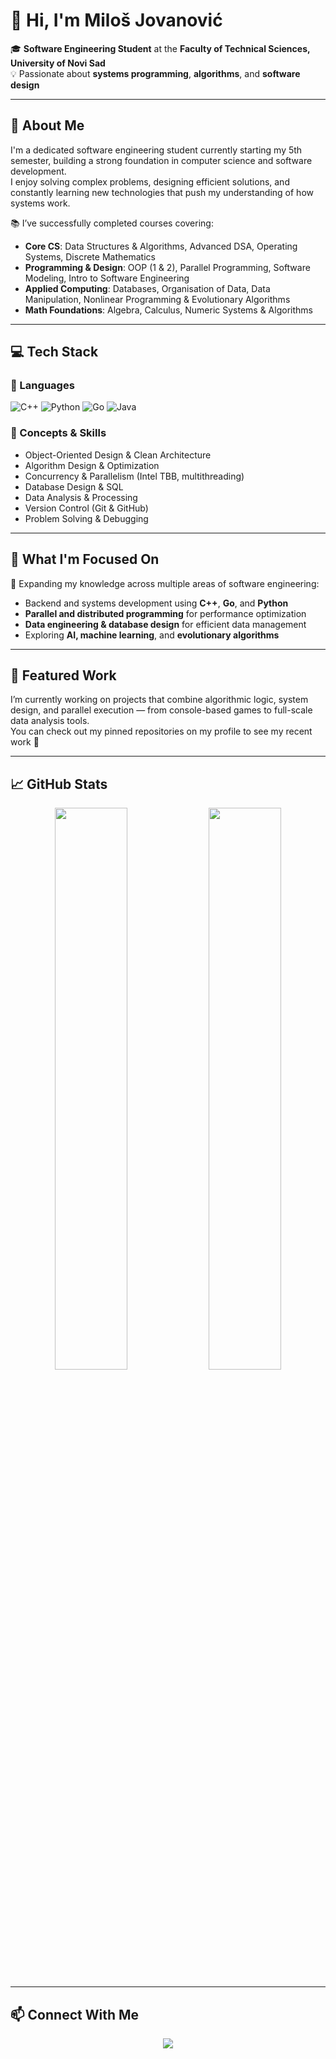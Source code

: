 # 👋 Hi, I'm Miloš Jovanović  

🎓 **Software Engineering Student** at the **Faculty of Technical Sciences, University of Novi Sad**  
💡 Passionate about **systems programming**, **algorithms**, and **software design**  

---

## 🧩 About Me  

I'm a dedicated software engineering student currently starting my 5th semester, building a strong foundation in computer science and software development.  
I enjoy solving complex problems, designing efficient solutions, and constantly learning new technologies that push my understanding of how systems work.  

📚 I’ve successfully completed courses covering:
- **Core CS**: Data Structures & Algorithms, Advanced DSA, Operating Systems, Discrete Mathematics  
- **Programming & Design**: OOP (1 & 2), Parallel Programming, Software Modeling, Intro to Software Engineering  
- **Applied Computing**: Databases, Organisation of Data, Data Manipulation, Nonlinear Programming & Evolutionary Algorithms  
- **Math Foundations**: Algebra, Calculus, Numeric Systems & Algorithms  

---

## 💻 Tech Stack  

### 🚀 Languages  
![C++](https://img.shields.io/badge/C%2B%2B-00599C?style=for-the-badge&logo=c%2B%2B&logoColor=white)
![Python](https://img.shields.io/badge/Python-3776AB?style=for-the-badge&logo=python&logoColor=white)
![Go](https://img.shields.io/badge/Go-00ADD8?style=for-the-badge&logo=go&logoColor=white)
![Java](https://img.shields.io/badge/Java-ED8B00?style=for-the-badge&logo=openjdk&logoColor=white)

### 🧠 Concepts & Skills  
- Object-Oriented Design & Clean Architecture  
- Algorithm Design & Optimization  
- Concurrency & Parallelism (Intel TBB, multithreading)  
- Database Design & SQL  
- Data Analysis & Processing  
- Version Control (Git & GitHub)  
- Problem Solving & Debugging  

---

## 🧭 What I'm Focused On  

🌱 Expanding my knowledge across multiple areas of software engineering:  
- Backend and systems development using **C++**, **Go**, and **Python**  
- **Parallel and distributed programming** for performance optimization  
- **Data engineering & database design** for efficient data management  
- Exploring **AI, machine learning**, and **evolutionary algorithms**  

---

## 📂 Featured Work  

I’m currently working on projects that combine algorithmic logic, system design, and parallel execution — from console-based games to full-scale data analysis tools.  
You can check out my pinned repositories on my profile to see my recent work 🚀  

---

## 📈 GitHub Stats  

<p align="center">
  <img src="https://github-readme-stats.vercel.app/api?username=0vertake&show_icons=true&theme=github_dark&hide_border=true" width="48%"/>
  <img src="https://github-readme-stats.vercel.app/api/top-langs/?username=0vertake&layout=compact&theme=github_dark&hide_border=true" width="48%"/>
</p>

---

## 📫 Connect With Me  

<p align="center">
  <a href="https://github.com/0vertake">
    <img src="https://img.shields.io/badge/GitHub-181717?style=for-the-badge&logo=github&logoColor=white"/>
  </a>
  <a href="https://www.linkedin.com/in/milos-jovanovic-se/"
    <img src="https://img.shields.io/badge/LinkedIn-0077B5?style=for-the-badge&logo=linkedin&logoColor=white"/>
  </a>
</p>
